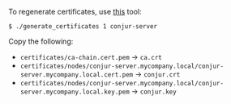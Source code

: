 To regenerate certificates, use [this](https://github.com/conjurdemos/dap-intro/tree/main/tools/simple-certificates)
tool:
```sh-session
$ ./generate_certificates 1 conjur-server
```

Copy the following:
- `certificates/ca-chain.cert.pem` -> `ca.crt`
- `certificates/nodes/conjur-server.mycompany.local/conjur-server.mycompany.local.cert.pem` -> `conjur.crt`
- `certificates/nodes/conjur-server.mycompany.local/conjur-server.mycompany.local.key.pem` -> `conjur.key`